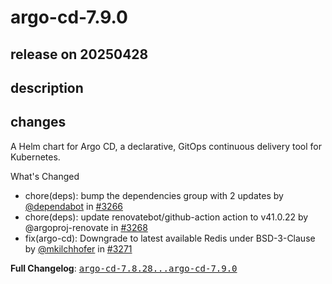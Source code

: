 # argo-cd-7.9.0

## release on 20250428
## description
## changes
A Helm chart for Argo CD, a declarative, GitOps continuous delivery tool for Kubernetes.

What's Changed

* chore(deps): bump the dependencies group with 2 updates by <a class="user-mention notranslate" data-hovercard-type="organization" data-hovercard-url="/orgs/dependabot/hovercard" data-octo-click="hovercard-link-click" data-octo-dimensions="link_type:self" href="https://github.com/dependabot">@dependabot</a> in <a class="issue-link js-issue-link" data-error-text="Failed to load title" data-id="3021652935" data-permission-text="Title is private" data-url="https://github.com/argoproj/argo-helm/issues/3266" data-hovercard-type="pull_request" data-hovercard-url="/argoproj/argo-helm/pull/3266/hovercard" href="https://github.com/argoproj/argo-helm/pull/3266">#3266</a>
* chore(deps): update renovatebot/github-action action to v41.0.22 by @argoproj-renovate in <a class="issue-link js-issue-link" data-error-text="Failed to load title" data-id="3023577241" data-permission-text="Title is private" data-url="https://github.com/argoproj/argo-helm/issues/3268" data-hovercard-type="pull_request" data-hovercard-url="/argoproj/argo-helm/pull/3268/hovercard" href="https://github.com/argoproj/argo-helm/pull/3268">#3268</a>
* fix(argo-cd): Downgrade to latest available Redis under BSD-3-Clause by <a class="user-mention notranslate" data-hovercard-type="user" data-hovercard-url="/users/mkilchhofer/hovercard" data-octo-click="hovercard-link-click" data-octo-dimensions="link_type:self" href="https://github.com/mkilchhofer">@mkilchhofer</a> in <a class="issue-link js-issue-link" data-error-text="Failed to load title" data-id="3026406383" data-permission-text="Title is private" data-url="https://github.com/argoproj/argo-helm/issues/3271" data-hovercard-type="pull_request" data-hovercard-url="/argoproj/argo-helm/pull/3271/hovercard" href="https://github.com/argoproj/argo-helm/pull/3271">#3271</a>

<strong>Full Changelog</strong>: <a class="commit-link" href="https://github.com/argoproj/argo-helm/compare/argo-cd-7.8.28...argo-cd-7.9.0"><tt>argo-cd-7.8.28...argo-cd-7.9.0</tt></a>

